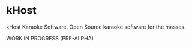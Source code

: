 # kHost
kHost Karaoke Software. Open Source karaoke software for the masses.

WORK IN PROGRESS (PRE-ALPHA)
